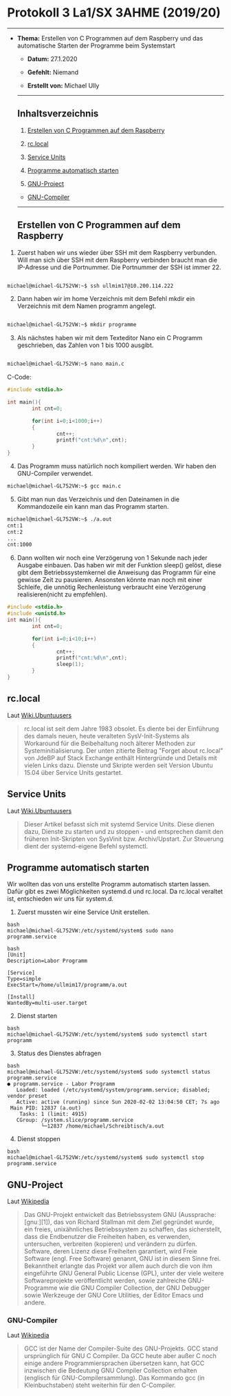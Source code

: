 # Protokoll 3 La1/SX 3AHME (2019/20)

--------------

* **Thema:** Erstellen von C Programmen auf dem Raspberry und das automatische Starten der Programme beim Systemstart

  * **Datum:** 27.1.2020

  * **Gefehlt:** Niemand

  * **Erstellt von:** Michael Ully

  --------------------------------------------------

  ## Inhaltsverzeichnis

  1.  [Erstellen von C Programmen auf dem Raspberry](#erstellen-von-c-programmen-auf-dem-raspberry)
  
  2. [rc.local](#rc.local)
  
  3. [Service Units](#service-units)
  
  4. [Programme automatisch starten](#programme-automatisch-starten)

  5.  [GNU-Project](#gnu-project)
    * [GNU-Compiler](#gnu-compiler)
 

  ----------------------

  ## Erstellen von C Programmen auf dem Raspberry  

1) Zuerst haben wir uns wieder über SSH mit dem Raspberry verbunden. Will man sich über SSH mit dem Raspberry verbinden braucht man die IP-Adresse und die Portnummer. Die Portnummer der SSH ist immer 22.

  

 ````bash

michael@michael-GL752VW:~$ ssh ullmim17@10.200.114.222

````
2) Dann haben wir im home Verzeichnis mit dem Befehl mkdir ein Verzeichnis mit dem Namen programm angelegt.
 ````bash

michael@michael-GL752VW:~$ mkdir programme


````
3) Als nächstes haben wir mit dem Texteditor Nano ein C Programm geschrieben, das Zahlen von 1 bis 1000 ausgibt.
 ````bash

michael@michael-GL752VW:~$ nano main.c

````
C-Code:
````C
#include <stdio.h>

int main(){
        int cnt=0;

        for(int i=0;i<1000;i++)
        {
                cnt++;
                printf("cnt:%d\n",cnt);
        }
}

````
4) Das Programm muss natürlich noch kompiliert werden. Wir haben den GNU-Compiler verwendet.
````bash
michael@michael-GL752VW:~$ gcc main.c
````
5) Gibt man nun das Verzeichnis und den Dateinamen in die Kommandozeile ein kann man das Programm starten.
````bash
michael@michael-GL752VW:~$ ./a.out
cnt:1
cnt:2
...
cnt:1000
````
6) Dann wollten wir noch eine Verzögerung von 1 Sekunde nach jeder Ausgabe einbauen. Das haben wir mit der Funktion sleep() gelöst, diese gibt dem Betriebssystemkernel die Anweisung das Programm für eine gewisse Zeit zu pausieren. Ansonsten könnte man noch mit einer Schleife, die unnötig Rechenleistung verbraucht eine Verzögerung realisieren(nicht zu empfehlen).
```C
#include <stdio.h>
#include <unistd.h>
int main(){
        int cnt=0;

        for(int i=0;i<10;i++)
        {
                cnt++;
                printf("cnt:%d\n",cnt);
                sleep(1);
        }
}
```

## rc.local

Laut [Wiki.Ubuntuusers](https://wiki.ubuntuusers.de/rc.local/)

> rc.local ist seit dem Jahre 1983 obsolet. Es diente bei der Einführung des damals neuen, heute veralteten SysV-Init-Systems als Workaround für die Beibehaltung noch älterer Methoden zur Systeminitialisierung. Der unten zitierte Beitrag "Forget about rc.local" von JdeBP auf Stack Exchange enthält Hintergründe und Details mit vielen Links dazu.
Dienste und Skripte werden seit Version Ubuntu 15.04 über Service Units gestartet. 

## Service Units

Laut [Wiki.Ubuntuusers](https://wiki.ubuntuusers.de/systemd/Service_Units/)

> Dieser Artikel befasst sich mit systemd Service Units. Diese dienen dazu, Dienste zu starten und zu stoppen - und entsprechen damit den früheren Init-Skripten von SysVinit bzw. Archiv/Upstart. Zur Steuerung dient der systemd-eigene Befehl systemctl.

## Programme automatisch starten

Wir wollten das von uns erstellte Programm automatisch starten lassen. Dafür gibt es zwei Möglichkeiten systemd.d und rc.local. Da rc.local veraltet ist, entschieden wir uns für system.d.

1) Zuerst mussten wir eine Service Unit erstellen.
```
bash
michael@michael-GL752VW:/etc/systemd/system$ sudo nano programm.service

```

```
bash
[Unit]
Description=Labor Programm

[Service]
Type=simple
ExecStart=/home/ullmim17/programm/a.out

[Install]
WantedBy=multi-user.target
```
2) Dienst starten
```
bash
michael@michael-GL752VW:/etc/systemd/system$ sudo systemctl start programm

```
3) Status des Dienstes abfragen
```
bash
michael@michael-GL752VW:/etc/systemd/system$ sudo systemctl status programm.service
● programm.service - Labor Programm
   Loaded: loaded (/etc/systemd/system/programm.service; disabled; vendor preset
   Active: active (running) since Sun 2020-02-02 13:04:50 CET; 7s ago
 Main PID: 12837 (a.out)
    Tasks: 1 (limit: 4915)
   CGroup: /system.slice/programm.service
           └─12837 /home/michael/Schreibtisch/a.out

```
4) Dienst stoppen
```
bash
michael@michael-GL752VW:/etc/systemd/system$ sudo systemctl stop programm.service
```



## GNU-Project
Laut [Wikipedia](https://de.wikipedia.org/wiki/GNU-Projekt)
>Das GNU-Projekt entwickelt das Betriebssystem GNU (Aussprache: [ɡnuː][1]), das von Richard Stallman mit dem Ziel gegründet wurde, ein freies, unixähnliches Betriebssystem zu schaffen, das sicherstellt, dass die Endbenutzer die Freiheiten haben, es verwenden, untersuchen, verbreiten (kopieren) und verändern zu dürfen. Software, deren Lizenz diese Freiheiten garantiert, wird Freie Software (engl. Free Software) genannt, GNU ist in diesem Sinne frei.
Bekanntheit erlangte das Projekt vor allem auch durch die von ihm eingeführte GNU General Public License (GPL), unter der viele weitere Softwareprojekte veröffentlicht werden, sowie zahlreiche GNU-Programme wie die GNU Compiler Collection, der GNU Debugger sowie Werkzeuge der GNU Core Utilities, der Editor Emacs und andere.

### GNU-Compiler
Laut [Wikipedia](https://de.wikipedia.org/wiki/GNU_Compiler_Collection)
>GCC ist der Name der Compiler-Suite des GNU-Projekts. GCC stand ursprünglich für GNU C Compiler. Da GCC heute aber außer C noch einige andere Programmiersprachen übersetzen kann, hat GCC inzwischen die Bedeutung GNU Compiler Collection erhalten (englisch für GNU-Compilersammlung). Das Kommando gcc (in Kleinbuchstaben) steht weiterhin für den C-Compiler.
